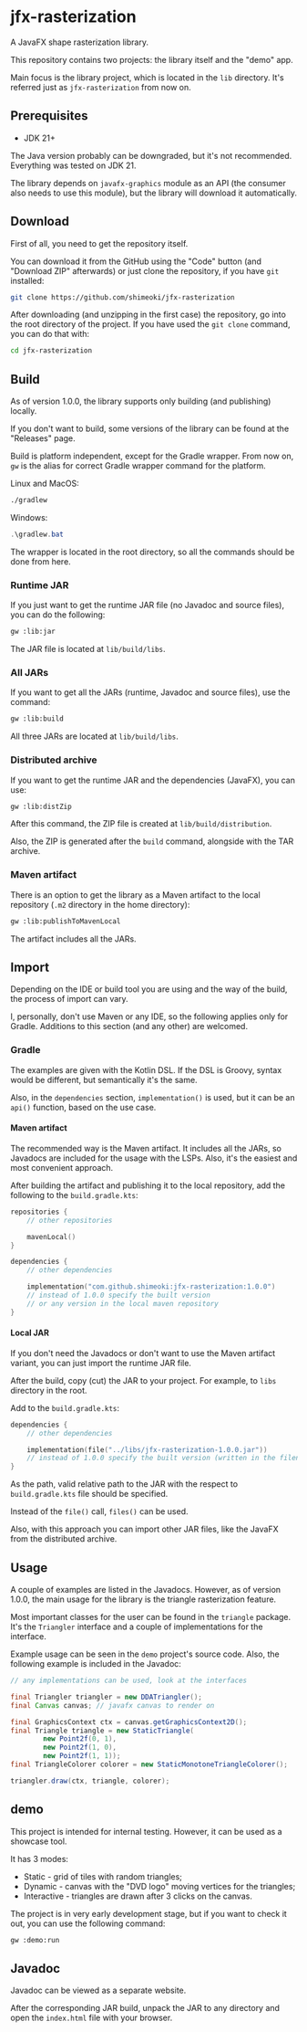 # jfx-rasterization

A JavaFX shape rasterization library.

This repository contains two projects: the library itself and the "demo" app.

Main focus is the library project, which is located in the `lib` directory. It's referred just as `jfx-rasterization` from now on.

## Prerequisites

- JDK 21+

The Java version probably can be downgraded, but it's not recommended. Everything was tested on JDK 21.

The library depends on `javafx-graphics` module as an API (the consumer also needs to use this module), but the library will download it automatically.

## Download

First of all, you need to get the repository itself.

You can download it from the GitHub using the "Code" button (and "Download ZIP" afterwards) or just clone the repository, if you have `git` installed:

```sh
git clone https://github.com/shimeoki/jfx-rasterization
```

After downloading (and unzipping in the first case) the repository, go into the root directory of the project. If you have used the `git clone` command, you can do that with:

```sh
cd jfx-rasterization
```

## Build

As of version 1.0.0, the library supports only building (and publishing) locally.

If you don't want to build, some versions of the library can be found at the "Releases" page.

Build is platform independent, except for the Gradle wrapper. From now on, `gw` is the alias for correct Gradle wrapper command for the platform.

Linux and MacOS:

```sh
./gradlew
```

Windows:

```powershell
.\gradlew.bat
```

The wrapper is located in the root directory, so all the commands should be done from here.

### Runtime JAR

If you just want to get the runtime JAR file (no Javadoc and source files), you can do the following:

```sh
gw :lib:jar
```

The JAR file is located at `lib/build/libs`.

### All JARs

If you want to get all the JARs (runtime, Javadoc and source files), use the command:

```sh
gw :lib:build
```

All three JARs are located at `lib/build/libs`.

### Distributed archive

If you want to get the runtime JAR and the dependencies (JavaFX), you can use:

```sh
gw :lib:distZip
```

After this command, the ZIP file is created at `lib/build/distribution`.

Also, the ZIP is generated after the `build` command, alongside with the TAR archive.

### Maven artifact

There is an option to get the library as a Maven artifact to the local repository (`.m2` directory in the home directory):

```sh
gw :lib:publishToMavenLocal
```

The artifact includes all the JARs.

## Import

Depending on the IDE or build tool you are using and the way of the build, the process of import can vary.

I, personally, don't use Maven or any IDE, so the following applies only for Gradle. Additions to this section (and any other) are welcomed.

### Gradle

The examples are given with the Kotlin DSL. If the DSL is Groovy, syntax would be different, but semantically it's the same.

Also, in the `dependencies` section, `implementation()` is used, but it can be an `api()` function, based on the use case.

#### Maven artifact

The recommended way is the Maven artifact. It includes all the JARs, so Javadocs are included for the usage with the LSPs. Also, it's the easiest and most convenient approach.

After building the artifact and publishing it to the local repository, add the following to the `build.gradle.kts`:

```kts
repositories {
    // other repositories

    mavenLocal()
}

dependencies {
    // other dependencies

    implementation("com.github.shimeoki:jfx-rasterization:1.0.0")
    // instead of 1.0.0 specify the built version
    // or any version in the local maven repository
}
```

#### Local JAR

If you don't need the Javadocs or don't want to use the Maven artifact variant, you can just import the runtime JAR file.

After the build, copy (cut) the JAR to your project. For example, to `libs` directory in the root.

Add to the `build.gradle.kts`:

```kts
dependencies {
    // other dependencies

    implementation(file("../libs/jfx-rasterization-1.0.0.jar"))
    // instead of 1.0.0 specify the built version (written in the filename)
}
```
As the path, valid relative path to the JAR with the respect to `build.gradle.kts` file should be specified.

Instead of the `file()` call, `files()` can be used. 

Also, with this approach you can import other JAR files, like the JavaFX from the distributed archive.

## Usage

A couple of examples are listed in the Javadocs. However, as of version 1.0.0, the main usage for the library is the triangle rasterization feature.

Most important classes for the user can be found in the `triangle` package. It's the `Triangler` interface and a couple of implementations for the interface.

Example usage can be seen in the `demo` project's source code. Also, the following example is included in the Javadoc:

```java
// any implementations can be used, look at the interfaces

final Triangler triangler = new DDATriangler();
final Canvas canvas; // javafx canvas to render on

final GraphicsContext ctx = canvas.getGraphicsContext2D();
final Triangle triangle = new StaticTriangle(
        new Point2f(0, 1),
        new Point2f(1, 0),
        new Point2f(1, 1));
final TriangleColorer colorer = new StaticMonotoneTriangleColorer();

triangler.draw(ctx, triangle, colorer);
```

## demo

This project is intended for internal testing. However, it can be used as a showcase tool.

It has 3 modes:

- Static - grid of tiles with random triangles;
- Dynamic - canvas with the "DVD logo" moving vertices for the triangles;
- Interactive - triangles are drawn after 3 clicks on the canvas.

The project is in very early development stage, but if you want to check it out, you can use the following command:

```sh
gw :demo:run
```

## Javadoc

Javadoc can be viewed as a separate website.

After the corresponding JAR build, unpack the JAR to any directory and open the `index.html` file with your browser.
